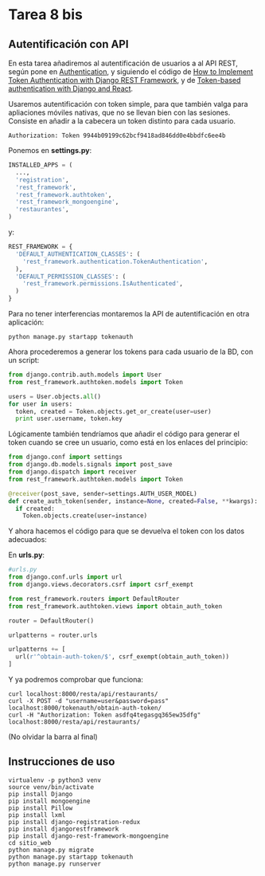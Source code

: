 # Tarea 8 bis

## Autentificación con API

En esta tarea añadiremos al autentificación de usuarios a al API REST, según pone en [Authentication](http://www.django-rest-framework.org/api-guide/authentication/), y siguiendo el código de [How to Implement Token Authentication with Django REST Framework](https://chrisbartos.com/articles/how-to-implement-token-authentication-with-django-rest-framework/), y de [Token-based authentication with Django and React](http://geezhawk.github.io/user-authentication-with-react-and-django-rest-framework).

Usaremos autentificación con token simple, para que también valga para apliaciones móviles nativas, que no se llevan bien con las sesiones. Consiste en añadir a la cabecera un token distinto para cada usuario.

```
Authorization: Token 9944b09199c62bcf9418ad846dd0e4bbdfc6ee4b
```

Ponemos en **settings.py**:

```python
INSTALLED_APPS = (
  ...,
  'registration',
  'rest_framework',
  'rest_framework.authtoken',
  'rest_framework_mongoengine',
  'restaurantes',
)
```

y:

```python
REST_FRAMEWORK = {
  'DEFAULT_AUTHENTICATION_CLASSES': (
    'rest_framework.authentication.TokenAuthentication',
  ),
  'DEFAULT_PERMISSION_CLASSES': (
    'rest_framework.permissions.IsAuthenticated',
  )
}
```

Para no tener interferencias montaremos la API de autentificación en otra aplicación:

```
python manage.py startapp tokenauth
```

Ahora procederemos a generar los tokens para cada usuario de la BD, con un script:

```python
from django.contrib.auth.models import User
from rest_framework.authtoken.models import Token

users = User.objects.all()
for user in users:
  token, created = Token.objects.get_or_create(user=user)
  print user.username, token.key
```

Lógicamente también tendríamos que añadir el código para generar el token cuando se cree un usuario, como está en los enlaces del principio:

```python
from django.conf import settings
from django.db.models.signals import post_save
from django.dispatch import receiver
from rest_framework.authtoken.models import Token

@receiver(post_save, sender=settings.AUTH_USER_MODEL)
def create_auth_token(sender, instance=None, created=False, **kwargs):
  if created:
    Token.objects.create(user=instance)
```

Y ahora hacemos el código para que se devuelva el token con los datos adecuados:

En **urls.py**:

```python
#urls.py
from django.conf.urls import url
from django.views.decorators.csrf import csrf_exempt

from rest_framework.routers import DefaultRouter
from rest_framework.authtoken.views import obtain_auth_token

router = DefaultRouter()

urlpatterns = router.urls

urlpatterns += [
  url(r'^obtain-auth-token/$', csrf_exempt(obtain_auth_token))
]
```

Y ya podremos comprobar que funciona:

```
curl localhost:8000/resta/api/restaurants/
curl -X POST -d "username=user&password=pass" localhost:8000/tokenauth/obtain-auth-token/
curl -H "Authorization: Token asdfq4tegasgq365ew35dfg" localhost:8000/resta/api/restaurants/
```

(No olvidar la barra al final)

## Instrucciones de uso

```
virtualenv -p python3 venv
source venv/bin/activate
pip install Django
pip install mongoengine
pip install Pillow
pip install lxml
pip install django-registration-redux
pip install djangorestframework
pip install django-rest-framework-mongoengine
cd sitio_web
python manage.py migrate
python manage.py startapp tokenauth
python manage.py runserver
```
